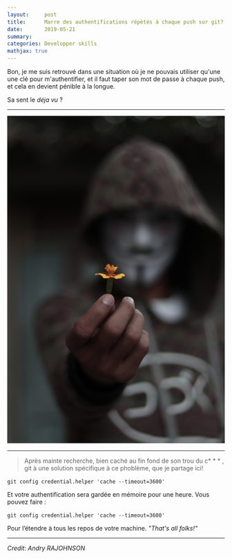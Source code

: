```yaml
---
layout:     post
title:      Marre des authentifications répètés à chaque push sur git?
date:       2019-05-21
summary:    
categories: Developper skills
mathjax: true
---
```


Bon, je me suis retrouvé dans une situation où je ne pouvais utiliser qu'une une clé pour m'authentifier, et il faut taper son  mot de passe à chaque push, et cela en devient pénible à la longue.

Sa sent le *déja vu* ?

--- 

![mask](/images/push.jpg)

---

>Après mainte recherche, bien caché au fin fond de son trou du c* * * , git à une solution spécifique à ce phoblème,  que je partage ici!


```git
git config credential.helper 'cache --timeout=3600'
```

Et votre authentification sera gardée en mémoire pour une heure. Vous pouvez faire :

```git
git config credential.helper 'cache --timeout=3600'
```

Pour l’étendre à tous les repos de votre machine. *"That's all folks!"*

---

  <footer><cite title="git">Credit: Andry RAJOHNSON</cite></footer>